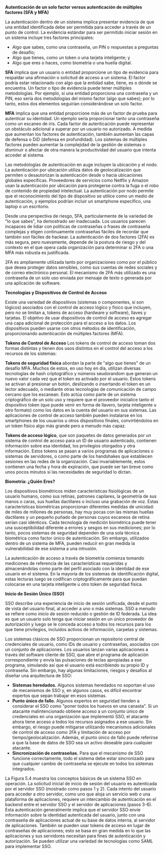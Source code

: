**Autenticación de un solo factor versus autenticación de múltiples factores (SFA y MFA)**

La autenticación dentro de un sistema implica presentar evidencia de que una entidad identificada debe ser permitida para acceder a través de un punto de control. La evidencia estándar para ser permitido 
iniciar sesión en un sistema incluye tres factores principales:

- Algo que sabes, como una contraseña, un PIN o respuestas a preguntas de desafío;
- Algo que tienes, como un token o una tarjeta inteligente; y
- Algo que eres o haces, como biometría o una huella digital.


**SFA** implica que un usuario o entidad proporcione un tipo de evidencia para respaldar una afirmación o solicitud de acceso a un sistema. El factor podría estar relacionado con algo que la entidad sabe, 
tiene, es o dónde se encuentra. Un factor o tipo de evidencia puede tener múltiples metodologías. Por ejemplo, si una entidad proporciona una contraseña y un PIN, eso sería dos metodologías del mismo 
factor (algo que sabes); por lo tanto, estos dos elementos seguirían considerándose un solo factor.

**MFA** implica que una entidad proporcione más de un factor de prueba para autenticar su identidad. Un ejemplo sería proporcionar tanto una contraseña como un escaneo de iris. Cada factor de autenticación 
puede representar un obstáculo adicional a superar por un usuario no autorizado. A medida que aumentan los factores de autenticación, también aumentan las capas de defensa o DiD (defensa en profundidad). 
Los sistemas de múltiples factores pueden aumentar la complejidad de la gestión de sistemas o disminuir o afectar de otra manera la productividad del usuario que intenta acceder al sistema.

Las metodologías de autenticación en auge incluyen la ubicación y el nodo. La autenticación por ubicación utiliza datos de geolocalización que permiten o desautorizan la autenticación desde o hacia
ubicaciones globales específicas. Proveedores de servicios como Netflix y Amazon usan la autenticación por ubicación para protegerse contra la fuga o el robo de contenido de propiedad intelectual. 
La autenticación por nodo permite que el reconocimiento del tipo de dispositivo se utilice como un medio de autenticación, y ejemplos podrían incluir un smartphone específico, una laptop o un escritorio.

Desde una perspectiva de riesgo, SFA, particularmente de la variedad de "lo que sabes", ha demostrado ser inadecuada. Los usuarios parecen incapaces de lidiar con políticas de contraseñas o frases de
contraseña complejas y eligen continuamente contraseñas fáciles de recordar que también son fáciles de hackear. La autenticación de dos factores (2FA) es más segura, pero nuevamente, depende de la postura 
de riesgo y del contexto en el que opera cada organización para determinar si 2FA o una MFA más robusta es justificada.

2FA es ampliamente utilizada tanto por organizaciones como por el público que desea proteger datos sensibles, como sus cuentas de redes sociales y de correo electrónico personal. El mecanismo de 2FA 
más utilizado es una contraseña de un solo uso enviada por mensaje de texto o generada por una aplicación de software.

**Tecnologías y Dispositivos de Control de Acceso**

Existe una variedad de dispositivos (sistemas o componentes, si son lógicos) asociados con el control de acceso lógico y físico que incluyen, pero no se limitan a, tokens de acceso (hardware y software),
llaves y tarjetas. El objetivo de usar dispositivos de control de acceso es agregar una capa adicional de protección para el acceso a los datos. Los dispositivos pueden usarse con otros métodos de 
identificación, proporcionando autenticación de múltiples factores (MFA).

**Tokens de Control de Acceso**
Los tokens de control de acceso toman dos formas distintas y tienen dos usos distintos en el control del acceso a los recursos de los sistemas:

**Tokens de seguridad física** abordan la parte de "algo que tienes" de un desafío MFA. Muchos de estos, en uso hoy en día, utilizan diversas tecnologías de hash criptográfico y números seudorandom que generan un nuevo valor cada vez que el token es activado por el usuario. Estos tokens se activan al presionar un botón, deslizando o insertando el token en un lector adecuado, o mediante otras tecnologías de comunicación de campo cercano que los escanean. Esto actúa como parte de un sistema criptográfico de un solo uso y requiere que el proveedor inicialice tanto el dispositivo token (que puede venir en forma de llavero, tarjeta inteligente u otro formato) como los datos en la cuenta del usuario en sus sistemas. Las aplicaciones de control de acceso también pueden instalarse en los smartphones de los usuarios u otros dispositivos finales, convirtiéndolos en un token físico algo más grande pero a menudo más capaz.

**Tokens de acceso lógico**, que son paquetes de datos generados por un sistema de control de acceso para un ID de usuario autenticado, contienen información sobre esa identidad, los privilegios otorgados y otra información. Estos tokens se pasan a varios programas de aplicaciones o sistemas de servidores, o como parte de los handshakes que establecen sesiones en las redes de la organización. Casi invariablemente, estos contienen una fecha y hora de expiración, que puede ser tan breve como unos pocos minutos si las necesidades de seguridad lo dictan.

**Biometría: ¿Quién Eres?**

Los dispositivos biométricos miden características fisiológicas de un usuario humano, como sus retinas, patrones capilares, la geometría de sus manos o caras, sus huellas dactilares o incluso una grabación de voz. Estas características biométricas proporcionan diferentes medidas de unicidad: de miles de millones de personas, hay muy pocas con las mismas huellas dactilares y un pequeño puñado de personas cuyos escaneos de retina serían casi idénticos. Cada tecnología de medición biométrica puede tener una susceptibilidad diferente a errores y sesgos en sus mediciones; por lo tanto, pocos sistemas de seguridad dependen de una sola técnica biométrica como factor único de autenticación. Sin embargo, utilizados dentro de un sistema de MFA, pueden reducir en gran medida la vulnerabilidad de ese sistema a una intrusión.

La autenticación de acceso a través de biometría comienza tomando mediciones de referencia de las características requeridas y almacenándolas como parte del perfil asociado con la identidad de ese usuario en el sistema. En la mayoría de los sistemas de identificación digital, estas lecturas luego se codifican criptográficamente para que puedan colocarse en una tarjeta inteligente u otro token de seguridad física.

**Inicio de Sesión Único (SSO)**

SSO describe una experiencia de inicio de sesión unificada, desde el punto de vista del usuario final, al acceder a uno o más sistemas. SSO a menudo se refiere como inicio de sesión reducido o gestión de ID federada. La idea es que un usuario solo tenga que iniciar sesión en un único proveedor de autorización y luego se le conceda acceso a todos los recursos para los que tiene privilegios, incluidos activos de información, carpetas y sistemas.

Los sistemas clásicos de SSO proporcionan un repositorio central de credenciales de usuario, como IDs de usuario y contraseñas, asociados con un conjunto de aplicaciones. Los usuarios lanzan varias aplicaciones a través del software cliente de SSO, que abre el programa de aplicación correspondiente y envía las pulsaciones de teclas apropiadas a ese programa, simulando así que el usuario está escribiendo su propio ID y contraseña. Sin embargo, hay algunas limitaciones, riesgos y desafíos al diseñar una arquitectura de SSO:

- **Sistemas heredados.** Algunos sistemas heredados no soportan el uso de mecanismos de SSO y, en algunos casos, es difícil encontrar expertos que sepan trabajar en esos sistemas.
- **Punto único de fallo.** Algunos expertos en seguridad tienden a considerar el SSO como "poner todos los huevos en una canasta". Si un atacante malintencionado obtiene acceso a un conjunto único de credenciales en una organización que implementó SSO, el atacante ahora tiene acceso a todos los recursos asignados a ese usuario. Sin embargo, el riesgo puede mitigarse utilizando mecanismos adicionales de control de acceso como 2FA y limitación de acceso por tiempo/geolocalización. Además, el punto único de fallo puede referirse a que la base de datos de SSO sea un activo deseable para cualquier atacante.
- **Sincronización de contraseñas.** Para que el mecanismo de SSO funcione correctamente, todo el sistema debe estar sincronizado para que cualquier cambio de contraseña se ejecute en todos los sistemas integrados.

La Figura 5.4 muestra los conceptos básicos de un sistema SSO en operación. La solicitud inicial de inicio de sesión del usuario es autenticada por el servidor SSO (mostrado como pasos 1 y 2). Cada intento del usuario para acceder a otro servidor, como uno que aloja un servicio web o una plataforma de aplicaciones, requiere un intercambio de autenticación en el backend entre el servidor SSO y el servidor de aplicaciones (pasos 3-6). Esta autenticación generalmente implica que el servidor SSO envíe información sobre la identidad autenticada del usuario, junto con una contraseña de aplicaciones actual de su base de datos interna, al servidor de aplicaciones. También se pueden usar tokens de acceso en lugar de contraseñas de aplicaciones; esto se basa en gran medida en lo que las aplicaciones y sus servidores necesitan para fines de autenticación y autorización. Se pueden utilizar una variedad de tecnologías como SAML para implementar SSO.

